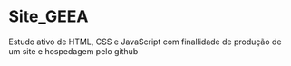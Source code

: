 # Site_GEEA
Estudo ativo de HTML, CSS e JavaScript com finallidade de produção de um site e hospedagem pelo github
